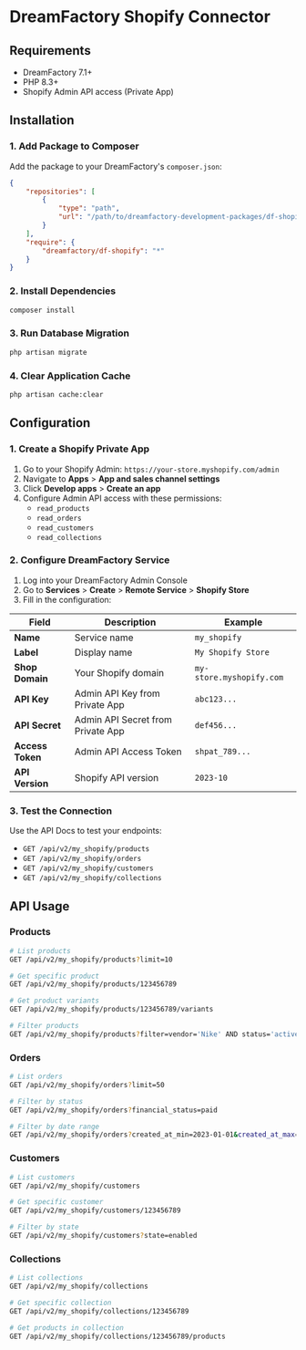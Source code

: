# DreamFactory Shopify Connector

## Requirements

- DreamFactory 7.1+
- PHP 8.3+
- Shopify Admin API access (Private App)

## Installation

### 1. Add Package to Composer

Add the package to your DreamFactory's `composer.json`:

```json
{
    "repositories": [
        {
            "type": "path",
            "url": "/path/to/dreamfactory-development-packages/df-shopify"
        }
    ],
    "require": {
        "dreamfactory/df-shopify": "*"
    }
}
```

### 2. Install Dependencies

```bash
composer install
```

### 3. Run Database Migration

```bash
php artisan migrate
```

### 4. Clear Application Cache

```bash
php artisan cache:clear
```

## Configuration

### 1. Create a Shopify Private App

1. Go to your Shopify Admin: `https://your-store.myshopify.com/admin`
2. Navigate to **Apps** > **App and sales channel settings**
3. Click **Develop apps** > **Create an app**
4. Configure Admin API access with these permissions:
   - `read_products`
   - `read_orders` 
   - `read_customers`
   - `read_collections`

### 2. Configure DreamFactory Service

1. Log into your DreamFactory Admin Console
2. Go to **Services** > **Create** > **Remote Service** > **Shopify Store**
3. Fill in the configuration:

| Field | Description | Example |
|-------|-------------|---------|
| **Name** | Service name | `my_shopify` |
| **Label** | Display name | `My Shopify Store` |
| **Shop Domain** | Your Shopify domain | `my-store.myshopify.com` |
| **API Key** | Admin API Key from Private App | `abc123...` |
| **API Secret** | Admin API Secret from Private App | `def456...` |
| **Access Token** | Admin API Access Token | `shpat_789...` |
| **API Version** | Shopify API version | `2023-10` |

### 3. Test the Connection

Use the API Docs to test your endpoints:
- `GET /api/v2/my_shopify/products`
- `GET /api/v2/my_shopify/orders`
- `GET /api/v2/my_shopify/customers`
- `GET /api/v2/my_shopify/collections`

## API Usage

### Products

```bash
# List products
GET /api/v2/my_shopify/products?limit=10

# Get specific product
GET /api/v2/my_shopify/products/123456789

# Get product variants
GET /api/v2/my_shopify/products/123456789/variants

# Filter products
GET /api/v2/my_shopify/products?filter=vendor='Nike' AND status='active'
```

### Orders

```bash
# List orders
GET /api/v2/my_shopify/orders?limit=50

# Filter by status
GET /api/v2/my_shopify/orders?financial_status=paid

# Filter by date range
GET /api/v2/my_shopify/orders?created_at_min=2023-01-01&created_at_max=2023-12-31
```

### Customers

```bash
# List customers
GET /api/v2/my_shopify/customers

# Get specific customer
GET /api/v2/my_shopify/customers/123456789

# Filter by state
GET /api/v2/my_shopify/customers?state=enabled
```

### Collections

```bash
# List collections
GET /api/v2/my_shopify/collections

# Get specific collection
GET /api/v2/my_shopify/collections/123456789

# Get products in collection
GET /api/v2/my_shopify/collections/123456789/products
```
